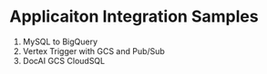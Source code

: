 # Applicaiton Integration Samples

1. MySQL to BigQuery
2. Vertex Trigger with GCS and Pub/Sub
3. DocAI GCS CloudSQL